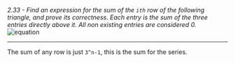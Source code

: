 *2.33 - Find an expression for the sum of the `ith` row of the following triangle, and prove its correctness. Each entry is the sum of the three entries directly above it. All non existing entries are considered 0.*  
![equation](https://github.com/jonathantorres/adm/blob/master/ch2/img/2-33.png)
***
The sum of any row is just `3^n-1`, this is the sum for the series.
